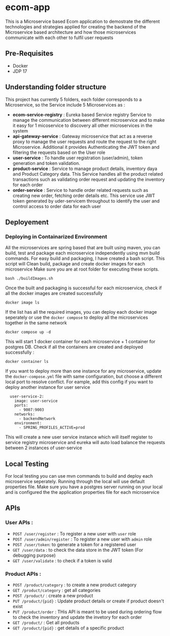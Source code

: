 # ecom-app
This is a Microservice based Ecom application to demostrate the different technologies and strategies applied for creating the backend of the Microservice based architecture and how those microservices communicate with each other to fulfil user requests

## Pre-Requisites
* Docker
* JDP 17

## Understanding folder structure
This project has currently 5 folders, each folder corresponds to a Microservice, so the Service include 5 Microservices as :
* **ecom-service-registry** : Eureka based Service registry Service to manage the communication between different microservice and to make it easy for 1 micoservice to discovery all other microservices in the system
* **api-gateway-service** : Gateway microservice that act as a reverse proxy to manage the user requests and route the request to the right Microservice. Additional it provides Authenticating the JWT token and filtering the requests based on the User role
* **user-service** : To handle user registration (user/admin), token generation and token validation.
* **product-service** : Service to manage product details, inventory daya and Product Category data. This Service handles all the product related transactions such as validating order request and updating the inventory for each order
* **order-service** : Service to handle order related requests such as creating new order, fetching order details etc. This service use JWT token generated by uder-servicem throughout to identify the user and control access to order data for each user

## Deployement
### Deploying in Containarized Environment
All the microservices are spring based that are built using maven, you can build, test and package each microservice independently using mvn build commands. For easy build and packaging, I have created a bash script. This script will Clean build, package and create docker images for each microservice
Make sure you are at root folder for executing these scripts.
```
bash ./buildImages.sh
```
Once the built and packaging is successful for each microservice, check if all the docker images are created successfully
```
docker image ls
```
If the list has all the required images, you can deploy each docker image seperately or use the `docker compose` to deploy all the microservices together in the same network
```
docker compose up -d
```
This will start 1 docker container for each microservice + 1 container for postgres DB. Check if all the containers are created and deployed successfully :
```
docker container ls
```
If you want to deploy more than one instance for any microservice, update the `docker-compose.yml` file with same configuration, but choose a different local port to resolve conflict. For eample, add this config if you want to deploy another instance for user service 
```
  user-service-2:
    image: user-service
    ports:
      - 9007:9003
    networks: 
      - backendNetwork
    environment:
      - SPRING_PROFILES_ACTIVE=prod
```
This will create a new user service instance which will itself register to service registry microservice and eureka will auto load balance the requests between 2 instances of user-service

## Local Testing
For local testing you can use mvn commands to build and deploy each microservice seperately. Running through the local will use default properties file. Make sure you have a postgres server running on your local and is configured the the application properties file for each microservice

## APIs
### User APIs :
* `POST /user/register` : To register a new user with `user` role
* `POST /user/admin/register` : To register a new user with `admin` role
* `POST /user/token`: to generate a token for a registered user
* `GET /user/data` : to check the data store in the JWT token (For debugging purpose)
* `GET /user/validate` : to check if a token is valid

### Product APIs :
* `POST /product/category` : to create a new product category
* `GET /product/category` : get all categories
* `POST /product/` : create a new product
* `PUT /product/{pid}` : Update product details or create if product doesn't exist
* `PUT /product/order` : THis API is meant to be used during ordering flow to check the inventory and update the invetory for each order
* `GET /product/` : Get all products
* `GET /product/{pid}` : get details of a specific product
